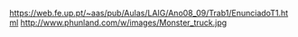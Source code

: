 https://web.fe.up.pt/~aas/pub/Aulas/LAIG/Ano08_09/Trab1/EnunciadoT1.html
http://www.phunland.com/w/images/Monster_truck.jpg
